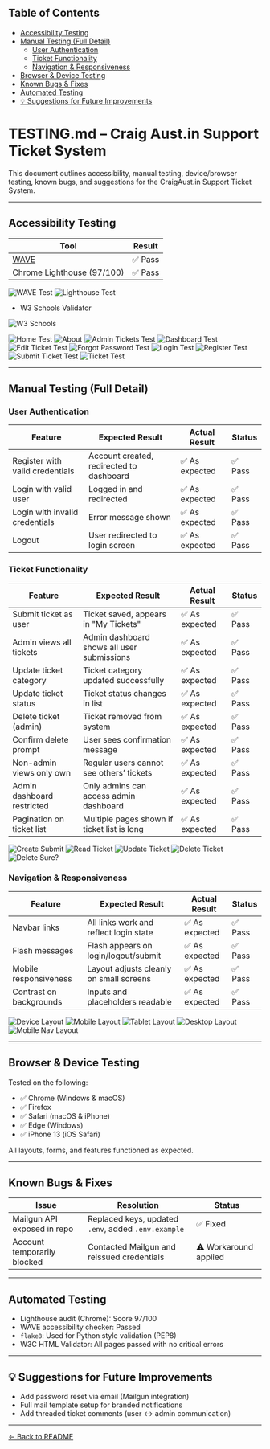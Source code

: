 ## Table of Contents

- [Accessibility Testing](#accessibility-testing)
- [Manual Testing (Full Detail)](#manual-testing-full-detail)
  - [User Authentication](#user-authentication)
  - [Ticket Functionality](#ticket-functionality)
  - [Navigation & Responsiveness](#navigation--responsiveness)
- [Browser & Device Testing](#browser--device-testing)
- [Known Bugs & Fixes](#known-bugs--fixes)
- [Automated Testing](#automated-testing)
- [💡 Suggestions for Future Improvements](#-suggestions-for-future-improvements)


# TESTING.md – Craig Aust.in Support Ticket System

This document outlines accessibility, manual testing, device/browser testing, known bugs, and suggestions for the CraigAust.in Support Ticket System.

---

## Accessibility Testing

| Tool                        | Result |
|-----------------------------|--------|
| [WAVE](https://wave.webaim.org/)     | ✅ Pass |
| Chrome Lighthouse (97/100) | ✅ Pass |

![WAVE Test](static/images/wave.png)
![Lighthouse Test](static/images/lighthouse.png)


- W3 Schools Validator

![W3 Schools](https://validator.w3.org/nu/?doc=https%3A%2F%2Fmilestone-support-tickets-67fbfa276455.herokuapp.com%2F)

![Home Test](static/images/home.png)
![About](static/images/about.png)
![Admin Tickets Test](static/images/adminTickets.png)
![Dashboard Test](static/images/dashboard.png)
![Edit Ticket Test](static/images/editTicket.png)
![Forgot Password Test](static/images/passwordReset.png.png)
![Login Test](static/images/login.png)
![Register Test](static/images/register.png)
![Submit Ticket Test](static/images/submitTicket.png)
![Ticket Test](static/images/tickets.png)


---

## Manual Testing (Full Detail)

### User Authentication

| Feature                        | Expected Result                         | Actual Result                          | Status |
|--------------------------------|------------------------------------------|-----------------------------------------|--------|
| Register with valid credentials | Account created, redirected to dashboard | ✅ As expected                          | ✅ Pass |
| Login with valid user          | Logged in and redirected                 | ✅ As expected                          | ✅ Pass |
| Login with invalid credentials | Error message shown                      | ✅ As expected                          | ✅ Pass |
| Logout                         | User redirected to login screen          | ✅ As expected                          | ✅ Pass |

###  Ticket Functionality

| Feature                    | Expected Result                            | Actual Result      | Status     |
|----------------------------|---------------------------------------------|--------------------|------------|
| Submit ticket as user      | Ticket saved, appears in "My Tickets"       | ✅ As expected      | ✅ Pass     |
| Admin views all tickets    | Admin dashboard shows all user submissions | ✅ As expected      | ✅ Pass     |
| Update ticket category     | Ticket category updated successfully        | ✅ As expected      | ✅ Pass     |
| Update ticket status       | Ticket status changes in list               | ✅ As expected      | ✅ Pass     |
| Delete ticket (admin)      | Ticket removed from system                  | ✅ As expected      | ✅ Pass     |
| Confirm delete prompt      | User sees confirmation message              | ✅ As expected      | ✅ Pass     |
| Non-admin views only own   | Regular users cannot see others’ tickets    | ✅ As expected      | ✅ Pass     |
| Admin dashboard restricted | Only admins can access admin dashboard      | ✅ As expected      | ✅ Pass     |
| Pagination on ticket list  | Multiple pages shown if ticket list is long | ✅ As expected      | ✅ Pass     |

![Create Submit](static/images/submit.png)
![Read Ticket](static/images/read.png)
![Update Ticket](static/images/updated.png)
![Delete Ticket](static/images/deleted.png)
![Delete Sure?](static/images/sure.png)


### Navigation & Responsiveness

| Feature                        | Expected Result                                | Actual Result                        | Status |
|--------------------------------|-------------------------------------------------|---------------------------------------|--------|
| Navbar links                   | All links work and reflect login state         | ✅ As expected                        | ✅ Pass |
| Flash messages                 | Flash appears on login/logout/submit           | ✅ As expected                        | ✅ Pass |
| Mobile responsiveness          | Layout adjusts cleanly on small screens        | ✅ As expected                        | ✅ Pass |
| Contrast on backgrounds        | Inputs and placeholders readable               | ✅ As expected                        | ✅ Pass |

![Device Layout](static/images/SupportMockup.png)
![Mobile Layout](static/images/mobile.png)
![Tablet Layout](static/images/tablet.png)
![Desktop Layout](static/images/desktop.png)
![Mobile Nav Layout](static/images/nav.png)




---

## Browser & Device Testing

Tested on the following:

- ✅ Chrome (Windows & macOS)
- ✅ Firefox
- ✅ Safari (macOS & iPhone)
- ✅ Edge (Windows)
- ✅ iPhone 13 (iOS Safari)

All layouts, forms, and features functioned as expected.

---

## Known Bugs & Fixes

| Issue                             | Resolution                                                   | Status |
|----------------------------------|--------------------------------------------------------------|--------|
| Mailgun API exposed in repo      | Replaced keys, updated `.env`, added `.env.example`          | ✅ Fixed |
| Account temporarily blocked      | Contacted Mailgun and reissued credentials                   | ⚠️ Workaround applied |

---

## Automated Testing

- Lighthouse audit (Chrome): Score 97/100
- WAVE accessibility checker: Passed
- `flake8`: Used for Python style validation (PEP8)
- W3C HTML Validator: All pages passed with no critical errors

---

## 💡 Suggestions for Future Improvements

- Add password reset via email (Mailgun integration)
- Full mail template setup for branded notifications
- Add threaded ticket comments (user <-> admin communication)

---

[← Back to README](README.md)